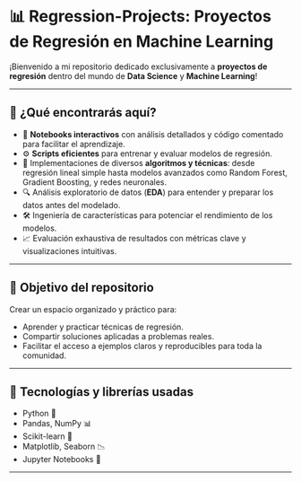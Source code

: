 # 📊 Regression-Projects: Proyectos de Regresión en Machine Learning

¡Bienvenido a mi repositorio dedicado exclusivamente a **proyectos de regresión** dentro del mundo de **Data Science** y **Machine Learning**!

---

## 🚀 ¿Qué encontrarás aquí?

- 📓 **Notebooks interactivos** con análisis detallados y código comentado para facilitar el aprendizaje.
- ⚙️ **Scripts eficientes** para entrenar y evaluar modelos de regresión.
- 🧠 Implementaciones de diversos **algoritmos y técnicas**: desde regresión lineal simple hasta modelos avanzados como Random Forest, Gradient Boosting, y redes neuronales.
- 🔍 Análisis exploratorio de datos (**EDA**) para entender y preparar los datos antes del modelado.
- 🛠️ Ingeniería de características para potenciar el rendimiento de los modelos.
- 📈 Evaluación exhaustiva de resultados con métricas clave y visualizaciones intuitivas.

---

## 🎯 Objetivo del repositorio

Crear un espacio organizado y práctico para:

- Aprender y practicar técnicas de regresión.
- Compartir soluciones aplicadas a problemas reales.
- Facilitar el acceso a ejemplos claros y reproducibles para toda la comunidad.

---

## 🔧 Tecnologías y librerías usadas

- Python 🐍
- Pandas, NumPy 📊
- Scikit-learn 🎯
- Matplotlib, Seaborn 📉
- Jupyter Notebooks 📓

---